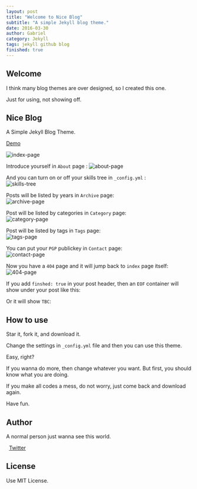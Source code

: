 ```yaml
---
layout: post
title: "Welcome to Nice Blog"
subtitle: "A simple Jekyll blog theme."
date: 2016-03-30
author: Gabriel
category: Jekyll
tags: jekyll github blog
finished: true
---
```


## Welcome

I think many blog themes are over designed, so I created this one. 

Just for using, not showing off.

## Nice Blog

A Simple Jekyll Blog Theme.

[Demo](http://benjaminblog.ml/Nice_Blog)

![index-page](https://itisbenjamin.github.io/Nice_Blog/img/blog/index.png)

Introduce yourself in `About` page  :
![about-page](https://itisbenjamin.github.io/Nice_Blog/img/blog/about.png)

And you can turn on or off your skills tree in `_config.yml` :  
![skills-tree](https://itisbenjamin.github.io/Nice_Blog/img/blog/skillstree.png)

Posts will be listed by years in `Archive` page:  
![archive-page](https://itisbenjamin.github.io/Nice_Blog/img/blog/archive.png)

Post will be listed by categories in `Category` page:  
![category-page](https://itisbenjamin.github.io/Nice_Blog/img/blog/category.png)

Post will be listed by tags in `Tags` page:  
![tags-page](https://itisbenjamin.github.io/Nice_Blog/img/blog/tags.png)

You can put your `PGP` publickey in `Contact` page:  
![contact-page](https://itisbenjamin.github.io/Nice_Blog/img/blog/contact.png)

Now you have a `404` page and it will jump back to `index` page itself:  
![404-page](https://itisbenjamin.github.io/Nice_Blog/img/blog/404.png)

If you add `finshed: true` in your post header, then an `EOF` container will show under your post like this:  
<div class="eof"></div>

Or it will show `TBC`:   
<div class="tbc"></div>

## How to use

Star it, fork it, and download it.

Change the settings in `_config.yml` file and then you can use this theme.

Easy, right? 

If you wanna do more, then change whatever you want. But first, you should know what you are doing. 

If you make all codes a mess, do not worry, just come back and download again.

Have fun.

## Author

A normal person just wanna see this world.

<i class="fa fa-twitter"></i>&nbsp;&nbsp;[Twitter](https://twitter.com/itisbenjamin1)

## License

Use MIT License.


